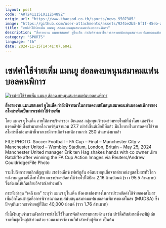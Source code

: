 ```yaml
---
layout: post
code: "ART2411151011Z6489Z"
origin_url: "https://www.khaosod.co.th/sports/news_9507385"
image: "https://github.com/user-attachments/assets/924be2b5-6f1f-45eb-a26c-f0a199e06328"
title: "เซฟค่าใช้จ่ายเพิ่ม แมนยู ส่อลดงบหนุนสมาคมแฟนบอลคนพิการ"
description: "สื่อรายงาน แมนเชสเตอร์ ยูไนเต็ด กำลังพิจารณาในการลดงบสนับสนุนสมาคมแฟนบอลคนพิการของสโมสรเพื่อเป็นการเซฟค่าใช้จ่ายเพิ่ม"
category: "SPORTS"
language: "th"
date: 2024-11-15T14:41:07.604Z
---
```


# เซฟค่าใช้จ่ายเพิ่ม แมนยู ส่อลดงบหนุนสมาคมแฟนบอลคนพิการ

[![เซฟค่าใช้จ่ายเพิ่ม แมนยู ส่อลดงบหนุนสมาคมแฟนบอลคนพิการ](https://www.khaosod.co.th/wpapp/uploads/2024/11/manchester-logo-556658.jpg "เซฟค่าใช้จ่ายเพิ่ม แมนยู ส่อลดงบหนุนสมาคมแฟนบอลคนพิการ")](https://www.khaosod.co.th/wpapp/uploads/2024/11/manchester-logo-556658.jpg)

**สื่อรายงาน แมนเชสเตอร์ ยูไนเต็ด กำลังพิจารณาในการลดงบสนับสนุนสมาคมแฟนบอลคนพิการของสโมสรเพื่อเป็นการเซฟค่าใช้จ่ายเพิ่ม**

โดย แมนฯ ยูไนเต็ด ภายใต้การบริหารของ อิเนออส กลุ่มทุนเจ้าของร่วมรายใหม่ที่นำโดย เซอร์จิม แรตคลิฟฟ์ ซึ่งเข้ามาเทคโอเวอร์หุ้นจำนวน 27.7 เปอร์เซ็นต์เมื่อปีที่แล้ว มีนโยบายในการลดค่าใช้จ่ายสโมสรซึ่งก่อนหน้านี้พวกเขามีการเลิกจ้างพนักงานกว่า 250 ตำแหน่งมาแล้ว

FILE PHOTO: Soccer Football – FA Cup – Final – Manchester City v Manchester United – Wembley Stadium, London, Britain – May 25, 2024 Manchester United manager Erik ten Hag shakes hands with co owner Jim Ratcliffe after winning the FA Cup Action Images via Reuters/Andrew Couldridge/File Photo



รวมไปถึงการยกเลิกสัญญากับ เซอร์อเล็กซ์ เฟอร์กูสัน อดีตบรมกุนซือจากตำแหน่งทูตสโมสรทั่วโลกหลังจบฤดูกาลนี้ซึ่งทำให้พวกเขาประหยัดค่าใช้จ่ายไปได้ปีละ 2.16 ล้านปอนด์ (ราว 95.5 ล้านบาท) ซึ่งส่งผลให้เกิดเสียงวิจารณ์อย่างหนัก

กระทั่งล่าสุด “เดลี เมล” ระบุว่า แมนฯ ยูไนเต็ด ยังคงหาช่องทางในการประหยัดค่าใช้จ่ายของสโมสรเพิ่มอีกโดนล่าสุดคือการพิจารณาลดงบสนับสนุนสมาคมแฟนบอลคนพิการของสโมสร (MUDSA) ซึ่งปัจจุบันพวกเขาจ่ายอยู่ที่ปีละ 40,000 ปอนด์ (ราว 1.76 ล้านบาท)

ทั้งนี้เงินทุนจำนวนดังกล่าวจะนำไปใช้ในการจัดกิจกรรมหลายด้าน เช่น ปาร์ตี้คริสต์มาสซึ่งจะมีผู้เล่นจากทีมชุดใหญ่เข้าร่วมด้วย รวมถงการจัดงานกีฬาสำหรับผู้พิการ เป็นต้น